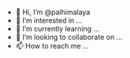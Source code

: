 - 👋 Hi, I’m @palhimalaya
- 👀 I’m interested in ...
- 🌱 I’m currently learning ...
- 💞️ I’m looking to collaborate on ...
- 📫 How to reach me ...

<!---
palhimalaya/palhimalaya is a ✨ special ✨ repository because its `README.md` (this file) appears on your GitHub profile.
You can click the Preview link to take a look at your changes.
--->
